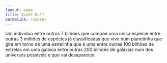 ```yaml
---
layout: page
title: Quem? Eu!?
permalink: /sobre/
---
```


Um indivíduo entre outros 7 bilhões que compõe uma única espécie entre outras 3 milhões de espécies já classificadas que vive num planetinha que gira em torno de uma estrelinha que é uma entre outras 100 bilhões de estrelas em uma galáxia entre outras 200 bilhões de galáxias num dos universos possíveis e que vai desaparecer.